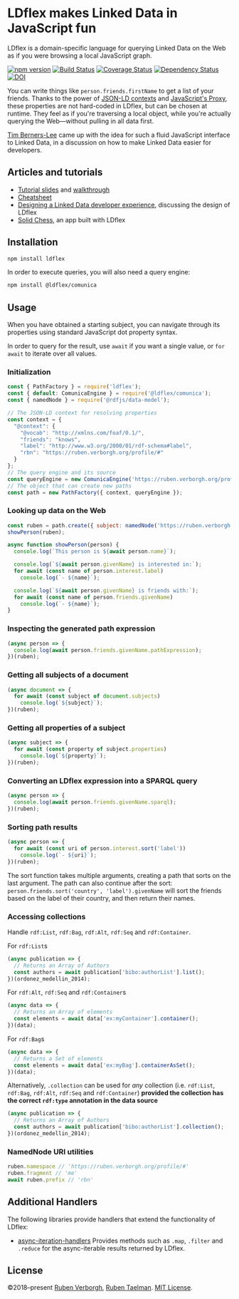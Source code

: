 # LDflex makes Linked Data in JavaScript fun
LDflex is a domain-specific language
for querying Linked Data on the Web
as if you were browsing a local JavaScript graph.

[![npm version](https://img.shields.io/npm/v/ldflex.svg)](https://www.npmjs.com/package/ldflex)
[![Build Status](https://travis-ci.com/LDflex/LDflex.svg?branch=master)](https://travis-ci.com/LDflex/LDflex)
[![Coverage Status](https://coveralls.io/repos/github/LDflex/LDflex/badge.svg?branch=master)](https://coveralls.io/github/LDflex/LDflex?branch=master)
[![Dependency Status](https://david-dm.org/LDflex/LDflex.svg)](https://david-dm.org/LDflex/LDflex)
[![DOI](https://zenodo.org/badge/148931900.svg)](https://zenodo.org/badge/latestdoi/148931900)

You can write things like `person.friends.firstName`
to get a list of your friends.
Thanks to the power of [JSON-LD contexts](https://www.w3.org/TR/json-ld/#the-context)
and [JavaScript's Proxy](https://developer.mozilla.org/en-US/docs/Web/JavaScript/Reference/Global_Objects/Proxy),
these properties are not hard-coded in LDflex,
but can be chosen at runtime.
They feel as if you're traversing a local object,
while you're actually querying the Web—without
pulling in all data first.

[Tim Berners-Lee](https://www.w3.org/People/Berners-Lee/)
came up with the idea for such a fluid JavaScript interface to Linked Data,
in a discussion on how to make Linked Data easier for developers.

## Articles and tutorials
- [Tutorial slides](https://comunica.github.io/Tutorial-ISWC2019-Slides-LDflex/)
  and [walkthrough](https://github.com/comunica/Tutorial-ISWC2019-LDflex-on-React/wiki/Tutorial-Walkthrough)
- [Cheatsheet](https://vincenttunru.gitlab.io/tripledoc/docs/cheatsheet)
- [Designing a Linked Data developer experience](https://ruben.verborgh.org/blog/2018/12/28/designing-a-linked-data-developer-experience/),
  discussing the design of LDflex
- [Solid Chess](https://pieterheyvaert.com/blog/2019/02/10/solid-world-summary),
  an app built with LDflex

## Installation
```bash
npm install ldflex
```

In order to execute queries,
you will also need a query engine:
```bash
npm install @ldflex/comunica
```

## Usage
When you have obtained a starting subject,
you can navigate through its properties
using standard JavaScript dot property syntax.

In order to query for the result,
use `await` if you want a single value,
or `for await` to iterate over all values.

### Initialization
```javascript
const { PathFactory } = require('ldflex');
const { default: ComunicaEngine } = require('@ldflex/comunica');
const { namedNode } = require('@rdfjs/data-model');

// The JSON-LD context for resolving properties
const context = {
  "@context": {
    "@vocab": "http://xmlns.com/foaf/0.1/",
    "friends": "knows",
    "label": "http://www.w3.org/2000/01/rdf-schema#label",
    "rbn": "https://ruben.verborgh.org/profile/#"
  }
};
// The query engine and its source
const queryEngine = new ComunicaEngine('https://ruben.verborgh.org/profile/');
// The object that can create new paths
const path = new PathFactory({ context, queryEngine });
```

### Looking up data on the Web
```javascript
const ruben = path.create({ subject: namedNode('https://ruben.verborgh.org/profile/#me') });
showPerson(ruben);

async function showPerson(person) {
  console.log(`This person is ${await person.name}`);

  console.log(`${await person.givenName} is interested in:`);
  for await (const name of person.interest.label)
    console.log(`- ${name}`);

  console.log(`${await person.givenName} is friends with:`);
  for await (const name of person.friends.givenName)
    console.log(`- ${name}`);
}
```

### Inspecting the generated path expression
```javascript
(async person => {
  console.log(await person.friends.givenName.pathExpression);
})(ruben);

```

### Getting all subjects of a document
```javascript
(async document => {
  for await (const subject of document.subjects)
    console.log(`${subject}`);
})(ruben);
```

### Getting all properties of a subject
```javascript
(async subject => {
  for await (const property of subject.properties)
    console.log(`${property}`);
})(ruben);

```



### Converting an LDflex expression into a SPARQL query
```javascript
(async person => {
  console.log(await person.friends.givenName.sparql);
})(ruben);

```

### Sorting path results
```javascript
(async person => {
  for await (const uri of person.interest.sort('label'))
    console.log(`- ${uri}`);
})(ruben);

```

The sort function takes multiple arguments,
creating a path that sorts on the last argument.
The path can also continue after the sort:
`person.friends.sort('country', 'label').givenName`
will sort the friends based on the label of their country,
and then return their names.

### Accessing collections
Handle `rdf:List`, `rdf:Bag`, `rdf:Alt`, `rdf:Seq` and `rdf:Container`.

For `rdf:List`s
```javascript
(async publication => {
  // Returns an Array of Authors
  const authors = await publication['bibo:authorList'].list();
})(ordonez_medellin_2014);
```

For `rdf:Alt`, `rdf:Seq` and `rdf:Container`s
```javascript
(async data => {
  // Returns an Array of elements
  const elements = await data['ex:myContainer'].container();
})(data);
```

For `rdf:Bag`s
```javascript
(async data => {
  // Returns a Set of elements
  const elements = await data['ex:myBag'].containerAsSet();
})(data);
```

Alternatively, `.collection` can be used for *any* collection (i.e. `rdf:List`, `rdf:Bag`, `rdf:Alt`, `rdf:Seq` and `rdf:Container`) **provided the collection has the correct `rdf:type` annotation in the data source**

```javascript
(async publication => {
  // Returns an Array of Authors
  const authors = await publication['bibo:authorList'].collection();
})(ordonez_medellin_2014);
```

### NamedNode URI utilities
```js
ruben.namespace // 'https://ruben.verborgh.org/profile/#'
ruben.fragment // 'me'
await ruben.prefix // 'rbn'
```

## Additional Handlers

The following libraries provide handlers that extend the functionality of LDflex:
 - [async-iteration-handlers](https://github.com/LDflex/async-iteration-handlers) Provides methods such as `.map`, `.filter` and `.reduce` for the async-iterable results returned by LDflex.

## License
©2018–present
[Ruben Verborgh](https://ruben.verborgh.org/),
[Ruben Taelman](https://www.rubensworks.net/).
[MIT License](https://github.com/LDflex/LDflex/blob/master/LICENSE.md).
